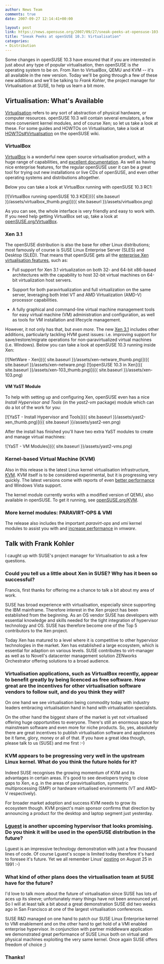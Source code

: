 ```yaml
---
author: News Team
comments: true
date: 2007-09-27 12:14:41+00:00

layout: post
link: https://news.opensuse.org/2007/09/27/sneak-peeks-at-opensuse-103-virtualisation/
title: "Sneak Peeks at openSUSE 10.3: Virtualisation"
categories:
- Distribution
---
```


Some changes in openSUSE 10.3 have ensured that if you are interested in just about any type of popular virtualisation, then openSUSE is _the_ operating system to be on. From Xen to VirtualBox, QEMU and KVM -- it's all available in the new version. Today we'll be going through a few of these new additions and we'll be talking to _Frank Kohler_, the project manager for Virtualisation at SUSE, to help us learn a bit more.

<!-- more -->


## Virtualisation: What's Available



[Virtualisation](http://en.wikipedia.org/wiki/Virtualisation) refers to any sort of abstraction of physical hardware, or computer resources. openSUSE 10.3 will contain several emulators, a few more convenient kernel modules, and of course Xen; so let us take a look at these. For some guides and HOWTOs on Virtualisation, take a look at [HOWTOs#Virtualisation](http://en.opensuse.org/HOWTOs#Virtualisation) on the openSUSE wiki.



### VirtualBox



[VirtualBox](http://en.wikipedia.org/wiki/Virtualisation) is a wonderful new open source virtualisation product, with a huge range of capabilities, and [excellent documentation](http://www.virtualbox.org/wiki/End-user_documentation). As well as having nice enterprise features, for the regular openSUSE user it can be a great tool for trying out new installations or live CDs of openSUSE, and even other operating systems and distributions altogether.

Below you can take a look at VirtualBox running with openSUSE 10.3 RC1:



[![VirtualBox running openSUSE 10.3 KDE]({{ site.baseurl }}/assets/virtualbox_thumb.png)]({{ site.baseurl }}/assets/virtualbox.png)



As you can see, the whole interface is very friendly and easy to work with. If you need help getting VirtualBox set up, take a look at [openSUSE.org/VirtualBox](http://opensuse.org/VirtualBox).




### Xen 3.1



The openSUSE distribution is also the base for other Linux distributions; most famously of course is SUSE Linux Enterprise Server (SLES) and Desktop (SLED). That means that openSUSE gets all the [enterprise Xen virtualisation features](http://www.novell.com/products/server/virtualization.html), such as:



	
  * Full support  for Xen 3.1 virtualization on both 32- and 64-bit x86-based architectures with the capability to host 32-bit virtual machines on 64-bit virtualization host servers.


    	
  * Support for both paravirtualization and full virtualization on the same server, leveraging both Intel VT and AMD Virtualization (AMD-V) processor capabilities.


    	
  * A fully graphical and command-line virtual machine management tools for easy virtual machine (VM) administration and configuration, as well as tools for VM installation and lifecycle management.




However, it not only has that, but _even more_. The new [Xen 3.1](http://www.virtualization.info/2007/05/release-xen-31.html) includes other additions, particularly tackling HVM guest issues: i.e. improving support for save/restore/migrate operations for non-paravirtualized virtual machines (i.e. Windows). Below you can take a look at openSUSE 10.3 running inside Xen:



[![NetWare - Xen]({{ site.baseurl }}/assets/xen-netware_thumb.png)]({{ site.baseurl }}/assets/xen-netware.png) [![openSUSE 10.3 in Xen]({{ site.baseurl }}/assets/xen-103_thumb.png)]({{ site.baseurl }}/assets/xen-103.png)





#### VM YaST Module



To help with setting up and configuring Xen, openSUSE even has a nice _Install Hypervisor and Tools_ (in the _yast2-vm_ package) module which can do a lot of the work for you:



[![YaST - Install Hypervisor and Tools]({{ site.baseurl }}/assets/yast2-xen_thumb.png)]({{ site.baseurl }}/assets/yast2-xen.png)



After the install has finished you'll have two extra YaST modules to create and manage virtual machines:



![YaST - VM Modules]({{ site.baseurl }}/assets/yast2-vms.png)





### Kernel-based Virtual Machine (KVM)



Also in this release is the latest Linux kernel virtualisation infrastructure, [KVM](http://kvm.qumranet.com/kvmwiki). KVM itself is to be considered experimental, but it is progressing very quickly. The latest versions come with reports of even [better performance](http://kerneltrap.org/node/8148) and Windows Vista support. 

The kernel module currently works with a modified version of QEMU, also available in openSUSE. To get it running, see [openSUSE.org/KVM](http://en.opensuse.org/KVM).



### More kernel modules: PARAVIRT-OPS & VMI



The release also includes the important _paravirt-ops_ and _vmi_ kernel modules to assist you with and [increase performance](http://www.linux-watch.com/news/NS4068384009.html) in _vmware_.






## Talk with Frank Kohler


I caught up with SUSE's project manager for Virtualisation to ask a few questions.


### Could you tell us a little about Xen in SUSE? Why has it been so successful?


Francis, first thanks for offering me a chance to talk a bit about my area of work.

SUSE has broad experience with virtualisation, especially since supporting the IBM mainframe. Therefore interest in the Xen project has been established from the beginning. As an OS vendor SUSE has developers with essential knowledge and skills needed for the tight integration of hypervisor technology and OS. SUSE has therefore become one of the Top 5 contributors to the Xen project. 

Today Xen has matured to a level where it is competitive to other hypervisor technologies in the market. Xen has established a large ecosystem, which is essential for adaption on various levels. SUSE contributes to virt-manager as well as to Novell's datacenter management solution ZENworks Orchestrator offering solutions to a broad audience.


### Virtualisation applications, such as VirtualBox recently, appear to benefit greatly by being licenced as free software. How great are the incentives for other virtualisation software vendors to follow suit, and do you think they will?


On one hand we see virtualisation being commodity today with industry leaders embracing virtualisation hand in hand with virtualisation specialists. 

On the other hand the biggest share of the market is yet not virtualised offering huge opportunities to everyone. There's still an enormous space for mainstream software and even more for niche products. So, yes, absolutely there are great incentives to publish virtualisation software and appliances be it fame, glory, money or all of that. If you have a great idea though, please talk to us (SUSE) and me first :-)


### KVM appears to be progressing very well in the upstream Linux kernel. What do you think the future holds for it?


Indeed SUSE recognises the growing momentum of KVM and its advantages in certain areas. It's good to see developers trying to close gaps to Xen, e.g. in the areas of paravirtualisation, symmetric multiprocessing (SMP) or hardware virtualised environments (VT and AMD-V respectively). 

For broader market adoption and success KVM needs to grow its ecosystem though. KVM project's main sponsor confirms that direction by announcing a product for the desktop and laptop segment just yesterday.


### [Lguest](http://lguest.ozlabs.org/) is another upcoming hypervisor that looks promising. Do you think it will be used in the openSUSE distribution in the future?


Lguest is an impressive technology demonstration with just a few thousand lines of code. Of course Lguest's scope is limited today therefore it's hard to foresee it's future. Yet we all remember Linus' [posting](http://lwn.net/2001/0823/a/lt-announcement.php3) on August 25 in 1991 :-)


### What kind of other plans does the virtualisation team at SUSE have for the future?


I'd love to talk more about the future of virtualisation since SUSE has lots of aces up its sleeve; unfortunately many things have not been announced yet. So I will at least talk a bit about a great demonstration SUSE did two weeks ago in San Francisco at one of the largest virtualisation conferences. 

SUSE R&D managed on one hand to patch our SUSE Linux Enterprise kernel to VMI enablement and on the other hand to get hold of a VMI enabled enterprise hypervisor. In conjunction with partner middleware application we demonstrated great  performance of SUSE Linux both on virtual and physical machines exploiting the very same kernel. Once again SUSE offers freedom of choice ;)


### Thanks!
